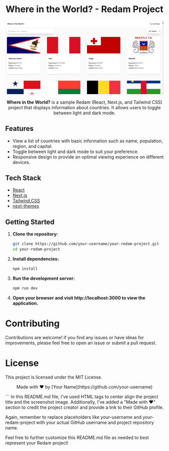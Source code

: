<h1 align="center">Where in the World? - Redam Project</h1>

<p align="center">
  <img src="screenshot.png" alt="Where in the World? Screenshot">
</p>

<p align="center">
  <strong>Where in the World?</strong> is a sample Redam (React, Next.js, and Tailwind CSS) project that displays information about countries. It allows users to toggle between light and dark mode.
</p>

## Features

- View a list of countries with basic information such as name, population, region, and capital.
- Toggle between light and dark mode to suit your preference.
- Responsive design to provide an optimal viewing experience on different devices.

## Tech Stack

- [React](https://reactjs.org/)
- [Next.js](https://nextjs.org/)
- [Tailwind CSS](https://tailwindcss.com/)
- [next-themes](https://github.com/pacocoursey/next-themes)

## Getting Started

1. **Clone the repository:**

   ```bash
   git clone https://github.com/your-username/your-redam-project.git
   cd your-redam-project
   
2. **Install dependencies:**
    ```bash
    npm install

3. **Run the development server:**
    ```bash
    npm run dev

4. **Open your browser and visit http://localhost:3000 to view the application.**

<h1>Contributing</h1>
Contributions are welcome! If you find any issues or have ideas for improvements, please feel free to open an issue or submit a pull request.

<h1>License</h1>
This project is licensed under the MIT License.

<p align="center">
  Made with ❤️ by [Your Name](https://github.com/your-username)
</p>
```
In this README.md file, I've used HTML tags to center align the project title and the screenshot image. Additionally, I've added a "Made with ❤️" section to credit the project creator and provide a link to their GitHub profile.

Again, remember to replace placeholders like your-username and your-redam-project with your actual GitHub username and project repository name.

Feel free to further customize this README.md file as needed to best represent your Redam project!
   
